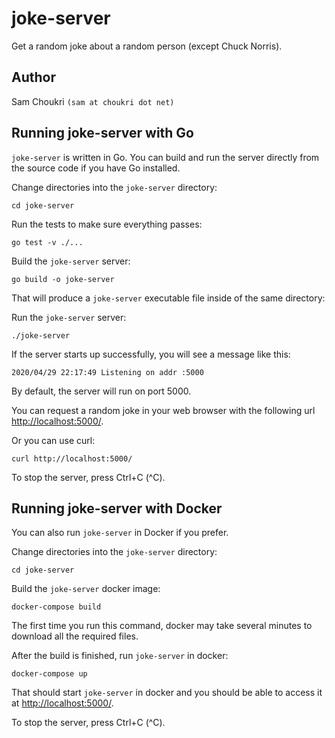 # joke-server
Get a random joke about a random person (except Chuck Norris).

## Author

Sam Choukri
`(sam at choukri dot net)`

## Running joke-server with Go

`joke-server` is written in Go. You can build and run the server directly from the source code if you have Go installed.

Change directories into the `joke-server` directory:

```
cd joke-server
```

Run the tests to make sure everything passes:

```
go test -v ./...
```

Build the `joke-server` server:

```
go build -o joke-server
```

That will produce a `joke-server` executable file inside of the same directory:


Run the `joke-server` server:

```
./joke-server
```

If the server starts up successfully, you will see a message like this:

```
2020/04/29 22:17:49 Listening on addr :5000
```

By default, the server will run on port 5000.

You can request a random joke in your web browser with the following url [http://localhost:5000/](http://localhost:5000/).

Or you can use curl:

```
curl http://localhost:5000/
```

To stop the server, press Ctrl+C (^C).

## Running joke-server with Docker

You can also run `joke-server` in Docker if you prefer.

Change directories into the `joke-server` directory:

```
cd joke-server
```

Build the `joke-server` docker image:

```
docker-compose build
```

The first time you run this command, docker may take several minutes to download all the required files.

After the build is finished, run `joke-server` in docker:

```
docker-compose up
```

That should start `joke-server` in docker and you should be able to access it at [http://localhost:5000/](http://localhost:5000/).

To stop the server, press Ctrl+C (^C).
